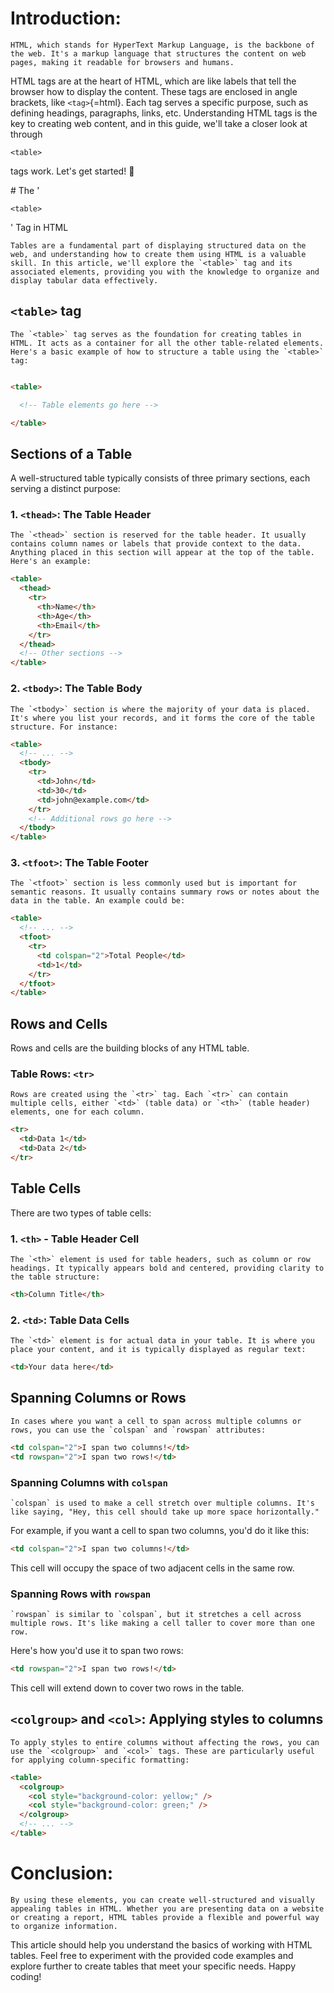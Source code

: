 # Introduction:

    HTML, which stands for HyperText Markup Language, is the backbone of the web. It's a markup language that structures the content on web pages, making it readable for browsers and humans.

HTML tags are at the heart of HTML, which are like labels that tell the
browser how to display the content. These tags are enclosed in angle
brackets, like `<tag>`{=html}. Each tag serves a specific purpose, such
as defining headings, paragraphs, links, etc. Understanding HTML tags is
the key to creating web content, and in this guide, we'll take a closer
look at through
```{=html}
<table>
```
tags work. Let's get started! 🚀

\# The '
```{=html}
<table>
```
' Tag in HTML

    Tables are a fundamental part of displaying structured data on the web, and understanding how to create them using HTML is a valuable skill. In this article, we'll explore the `<table>` tag and its associated elements, providing you with the knowledge to organize and display tabular data effectively.

## `<table>` tag

    The `<table>` tag serves as the foundation for creating tables in HTML. It acts as a container for all the other table-related elements. Here's a basic example of how to structure a table using the `<table>` tag:

``` html

<table>

  <!-- Table elements go here -->

</table>
```

## Sections of a Table

A well-structured table typically consists of three primary sections,
each serving a distinct purpose:

### 1. `<thead>`: The Table Header

    The `<thead>` section is reserved for the table header. It usually contains column names or labels that provide context to the data. Anything placed in this section will appear at the top of the table. Here's an example:

``` html
<table>
  <thead>
    <tr>
      <th>Name</th>
      <th>Age</th>
      <th>Email</th>
    </tr>
  </thead>
  <!-- Other sections -->
</table>
```

### 2. `<tbody>`: The Table Body

    The `<tbody>` section is where the majority of your data is placed. It's where you list your records, and it forms the core of the table structure. For instance:

``` html
<table>
  <!-- ... -->
  <tbody>
    <tr>
      <td>John</td>
      <td>30</td>
      <td>john@example.com</td>
    </tr>
    <!-- Additional rows go here -->
  </tbody>
</table>
```

### 3. `<tfoot>`: The Table Footer

    The `<tfoot>` section is less commonly used but is important for semantic reasons. It usually contains summary rows or notes about the data in the table. An example could be:

``` html
<table>
  <!-- ... -->
  <tfoot>
    <tr>
      <td colspan="2">Total People</td>
      <td>1</td>
    </tr>
  </tfoot>
</table>
```

## Rows and Cells

Rows and cells are the building blocks of any HTML table.

### Table Rows: `<tr>`

    Rows are created using the `<tr>` tag. Each `<tr>` can contain multiple cells, either `<td>` (table data) or `<th>` (table header) elements, one for each column.

``` html
<tr>
  <td>Data 1</td>
  <td>Data 2</td>
</tr>
```

## Table Cells

There are two types of table cells:

### 1. `<th>` - Table Header Cell

    The `<th>` element is used for table headers, such as column or row headings. It typically appears bold and centered, providing clarity to the table structure:

``` html
<th>Column Title</th>
```

### 2. `<td>`: Table Data Cells

    The `<td>` element is for actual data in your table. It is where you place your content, and it is typically displayed as regular text:

``` html
<td>Your data here</td>
```

## Spanning Columns or Rows

    In cases where you want a cell to span across multiple columns or rows, you can use the `colspan` and `rowspan` attributes:

``` html
<td colspan="2">I span two columns!</td>
<td rowspan="2">I span two rows!</td>
```

### Spanning Columns with `colspan`

    `colspan` is used to make a cell stretch over multiple columns. It's like saying, "Hey, this cell should take up more space horizontally."

For example, if you want a cell to span two columns, you'd do it like
this:

``` html
<td colspan="2">I span two columns!</td>
```

This cell will occupy the space of two adjacent cells in the same row.

### Spanning Rows with `rowspan`

    `rowspan` is similar to `colspan`, but it stretches a cell across multiple rows. It's like making a cell taller to cover more than one row.

Here's how you'd use it to span two rows:

``` html
<td rowspan="2">I span two rows!</td>
```

This cell will extend down to cover two rows in the table.

## `<colgroup>` and `<col>`: Applying styles to columns

    To apply styles to entire columns without affecting the rows, you can use the `<colgroup>` and `<col>` tags. These are particularly useful for applying column-specific formatting:

``` html
<table>
  <colgroup>
    <col style="background-color: yellow;" />
    <col style="background-color: green;" />
  </colgroup>
  <!-- ... -->
</table>
```

# Conclusion:

    By using these elements, you can create well-structured and visually appealing tables in HTML. Whether you are presenting data on a website or creating a report, HTML tables provide a flexible and powerful way to organize information.

This article should help you understand the basics of working with HTML
tables. Feel free to experiment with the provided code examples and
explore further to create tables that meet your specific needs. Happy
coding!
